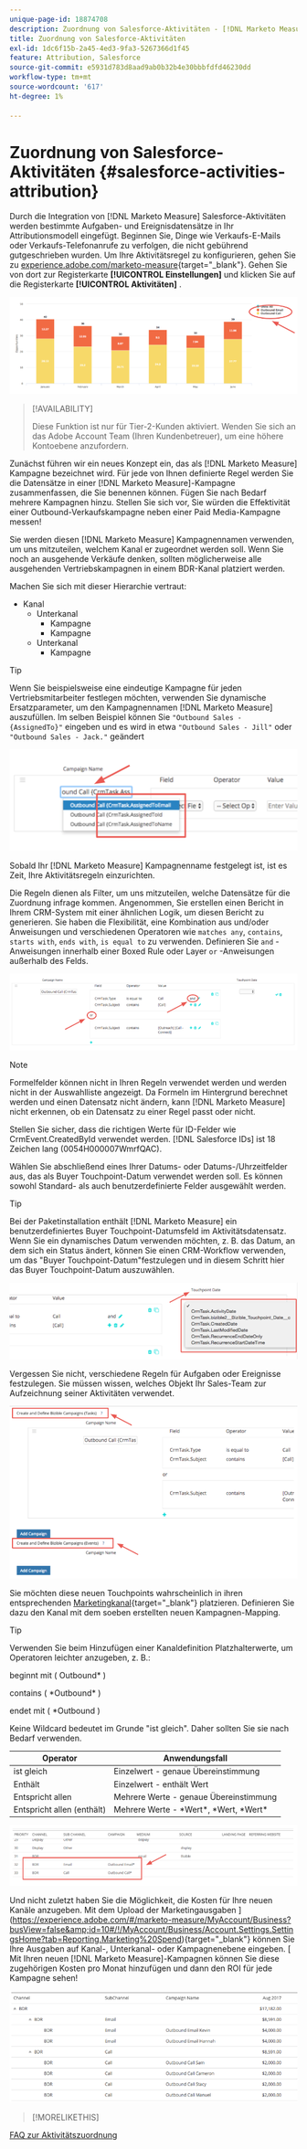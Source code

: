 ```yaml
---
unique-page-id: 18874708
description: Zuordnung von Salesforce-Aktivitäten - [!DNL Marketo Measure]
title: Zuordnung von Salesforce-Aktivitäten
exl-id: 1dc6f15b-2a45-4ed3-9fa3-5267366d1f45
feature: Attribution, Salesforce
source-git-commit: e5931d783d8aad9ab0b32b4e30bbbfdfd46230dd
workflow-type: tm+mt
source-wordcount: '617'
ht-degree: 1%

---
```


# Zuordnung von Salesforce-Aktivitäten {#salesforce-activities-attribution}

Durch die Integration von [!DNL Marketo Measure] Salesforce-Aktivitäten werden bestimmte Aufgaben- und Ereignisdatensätze in Ihr Attributionsmodell eingefügt. Beginnen Sie, Dinge wie Verkaufs-E-Mails oder Verkaufs-Telefonanrufe zu verfolgen, die nicht gebührend gutgeschrieben wurden. Um Ihre Aktivitätsregel zu konfigurieren, gehen Sie zu [experience.adobe.com/marketo-measure](https://experience.adobe.com/marketo-measure){target="_blank"}. Gehen Sie von dort zur Registerkarte **[!UICONTROL Einstellungen]** und klicken Sie auf die Registerkarte **[!UICONTROL Aktivitäten]** .

![](assets/1.png)

>[!AVAILABILITY]
>
>Diese Funktion ist nur für Tier-2-Kunden aktiviert. Wenden Sie sich an das Adobe Account Team (Ihren Kundenbetreuer), um eine höhere Kontoebene anzufordern.

Zunächst führen wir ein neues Konzept ein, das als [!DNL Marketo Measure] Kampagne bezeichnet wird. Für jede von Ihnen definierte Regel werden Sie die Datensätze in einer [!DNL Marketo Measure]-Kampagne zusammenfassen, die Sie benennen können. Fügen Sie nach Bedarf mehrere Kampagnen hinzu. Stellen Sie sich vor, Sie würden die Effektivität einer Outbound-Verkaufskampagne neben einer Paid Media-Kampagne messen!

Sie werden diesen [!DNL Marketo Measure] Kampagnennamen verwenden, um uns mitzuteilen, welchem Kanal er zugeordnet werden soll. Wenn Sie noch an ausgehende Verkäufe denken, sollten möglicherweise alle ausgehenden Vertriebskampagnen in einem BDR-Kanal platziert werden.

Machen Sie sich mit dieser Hierarchie vertraut:

* Kanal
   * Unterkanal
      * Kampagne
      * Kampagne
   * Unterkanal
      * Kampagne

>[!TIP]
>
>Wenn Sie beispielsweise eine eindeutige Kampagne für jeden Vertriebsmitarbeiter festlegen möchten, verwenden Sie dynamische Ersatzparameter, um den Kampagnennamen [!DNL Marketo Measure] auszufüllen. Im selben Beispiel können Sie `"Outbound Sales - {AssignedTo}"` eingeben und es wird in etwa `"Outbound Sales - Jill"` oder `"Outbound Sales - Jack."` geändert

![](assets/2.png)

Sobald Ihr [!DNL Marketo Measure] Kampagnenname festgelegt ist, ist es Zeit, Ihre Aktivitätsregeln einzurichten.

Die Regeln dienen als Filter, um uns mitzuteilen, welche Datensätze für die Zuordnung infrage kommen. Angenommen, Sie erstellen einen Bericht in Ihrem CRM-System mit einer ähnlichen Logik, um diesen Bericht zu generieren. Sie haben die Flexibilität, eine Kombination aus und/oder Anweisungen und verschiedenen Operatoren wie `matches any`, `contains`, `starts with`, `ends with`, `is equal to` zu verwenden. Definieren Sie `and` -Anweisungen innerhalb einer Boxed Rule oder Layer `or` -Anweisungen außerhalb des Felds.

![](assets/3.png)

>[!NOTE]
>
>Formelfelder können nicht in Ihren Regeln verwendet werden und werden nicht in der Auswahlliste angezeigt. Da Formeln im Hintergrund berechnet werden und einen Datensatz nicht ändern, kann [!DNL Marketo Measure] nicht erkennen, ob ein Datensatz zu einer Regel passt oder nicht.
>
>Stellen Sie sicher, dass die richtigen Werte für ID-Felder wie CrmEvent.CreatedById verwendet werden. [!DNL Salesforce IDs] ist 18 Zeichen lang (0054H000007WmrfQAC).

Wählen Sie abschließend eines Ihrer Datums- oder Datums-/Uhrzeitfelder aus, das als Buyer Touchpoint-Datum verwendet werden soll. Es können sowohl Standard- als auch benutzerdefinierte Felder ausgewählt werden.

>[!TIP]
>
>Bei der Paketinstallation enthält [!DNL Marketo Measure] ein benutzerdefiniertes Buyer Touchpoint-Datumsfeld im Aktivitätsdatensatz. Wenn Sie ein dynamisches Datum verwenden möchten, z. B. das Datum, an dem sich ein Status ändert, können Sie einen CRM-Workflow verwenden, um das &quot;Buyer Touchpoint-Datum&quot;festzulegen und in diesem Schritt hier das Buyer Touchpoint-Datum auszuwählen.

![](assets/4.png)

Vergessen Sie nicht, verschiedene Regeln für Aufgaben oder Ereignisse festzulegen. Sie müssen wissen, welches Objekt Ihr Sales-Team zur Aufzeichnung seiner Aktivitäten verwendet.

![](assets/5.png)

Sie möchten diese neuen Touchpoints wahrscheinlich in ihren entsprechenden [Marketingkanal](https://experience.adobe.com/#/marketo-measure/MyAccount/Business?busView=false&amp;id=10#/!/MyAccount/Business/Account.Settings.SettingsHome?tab=Channels.Online%20Channels){target="_blank"} platzieren. Definieren Sie dazu den Kanal mit dem soeben erstellten neuen Kampagnen-Mapping.

>[!TIP]
>
>Verwenden Sie beim Hinzufügen einer Kanaldefinition Platzhalterwerte, um Operatoren leichter anzugeben, z. B.:
>
>beginnt mit ( Outbound&#42; )
>
contains ( &#42;Outbound&#42; )
>
endet mit ( &#42;Outbound )
>
Keine Wildcard bedeutet im Grunde &quot;ist gleich&quot;. Daher sollten Sie sie nach Bedarf verwenden.

| **Operator** | **Anwendungsfall** |
|---|---|
| ist gleich | Einzelwert - genaue Übereinstimmung |
| Enthält | Einzelwert - enthält Wert |
| Entspricht allen | Mehrere Werte - genaue Übereinstimmung |
| Entspricht allen (enthält) | Mehrere Werte - &#42;Wert&#42;, &#42;Wert, &#42;Wert&#42; |

![](assets/6.png)

Und nicht zuletzt haben Sie die Möglichkeit, die Kosten für Ihre neuen Kanäle anzugeben. Mit dem Upload der Marketingausgaben ](https://experience.adobe.com/#/marketo-measure/MyAccount/Business?busView=false&amp;id=10#/!/MyAccount/Business/Account.Settings.SettingsHome?tab=Reporting.Marketing%20Spend){target="_blank"} können Sie Ihre Ausgaben auf Kanal-, Unterkanal- oder Kampagnenebene eingeben. [ Mit Ihren neuen [!DNL Marketo Measure]-Kampagnen können Sie diese zugehörigen Kosten pro Monat hinzufügen und dann den ROI für jede Kampagne sehen!

![](assets/7.png)

>[!MORELIKETHIS]
>
[FAQ zur Aktivitätszuordnung](/help/advanced-marketo-measure-features/activities-attribution/activities-attribution-faq.md)

